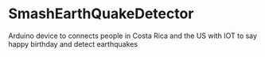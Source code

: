 # SmashEarthQuakeDetector
Arduino device to connects people in Costa Rica and the US with IOT to say happy birthday and detect earthquakes
